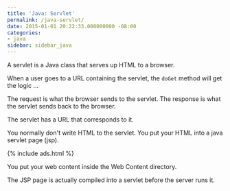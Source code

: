 ```yaml
---
title: 'Java: Servlet'
permalink: /java-servlet/
date: 2015-01-01 20:22:33.000000000 -08:00
categories:
- java
sidebar: sidebar_java
---
```


A servlet is a Java class that serves up HTML to a browser.

When a user goes to a URL containing the servlet, the `doGet` method will get the logic ...

The request is what the browser sends to the servlet. The response is what the servlet sends back to the browser.

The servlet has a URL that corresponds to it.

You normally don't write HTML to the servlet. You put your HTML into a java servlet page (jsp).

{% include ads.html %}

You put your web content inside the Web Content directory.

The JSP page is actually compiled into a servlet before the server runs it.
